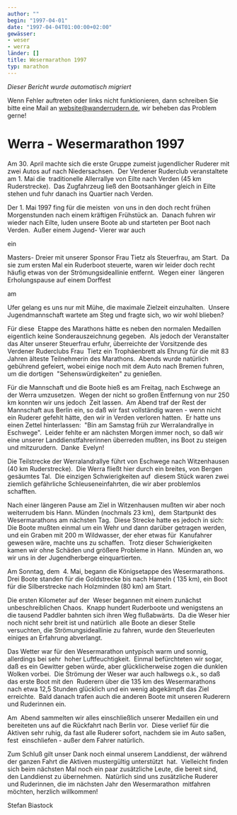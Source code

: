```yaml
---
author: ""
begin: "1997-04-01"
date: "1997-04-04T01:00:00+02:00"
gewässer:
- weser
- werra
länder: []
title: Wesermarathon 1997
typ: marathon
---
```



*Dieser Bericht wurde automatisch migriert*

Wenn Fehler auftreten oder links nicht funktionieren, dann schreiben Sie bitte eine Mail an website@wanderrudern.de, wir beheben das Problem gerne!



# Werra - Wesermarathon 1997


Am 30. April machte sich die erste Gruppe zumeist jugendlicher Ruderer mit zwei Autos auf nach Niedersachsen.  Der Verdener Ruderclub veranstaltete am 1. Mai die  traditionelle Allerrallye von Eilte nach Verden (45 km Ruderstrecke).  Das Zugfahrzeug ließ den Bootsanhänger gleich in Eilte stehen und fuhr danach ins Quartier nach Verden.

Der 1. Mai 1997 fing für die meisten  von uns in den doch recht frühen Morgenstunden nach einem kräftigen Frühstück an.  Danach fuhren wir wieder nach Eilte, luden unsere Boote ab und starteten per Boot nach Verden.  Außer einem Jugend- Vierer war auch

ein

Masters- Dreier mit unserer Sponsor Frau Tietz als Steuerfrau, am Start.  Da sie zum ersten Mal ein Ruderboot steuerte, waren wir leider doch recht häufig etwas von der Strömungsideallinie entfernt.  Wegen einer  längeren Erholungspause auf einem Dorffest

am

Ufer gelang es uns nur mit Mühe, die maximale Zielzeit einzuhalten.  Unsere Jugendmannschaft wartete am Steg und fragte sich, wo wir wohl blieben?

Für diese  Etappe des Marathons hätte es neben den normalen Medaillen eigentlich keine Sonderauszeichnung gegeben.  Als jedoch der Veranstalter das Alter unserer Steuerfrau erfuhr, überreichte der Vorsitzende des Verdener Ruderclubs Frau  Tietz ein Trophäenbrett als Ehrung für die mit 83 Jahren älteste Teilnehmerin des Marathons.  Abends wurde natürlich gebührend gefeiert, wobei einige noch mit dem Auto nach Bremen fuhren, um die dortigen  "Sehenswürdigkeiten" zu genießen.

Für die Mannschaft und die Boote hieß es am Freitag, nach Eschwege an der Werra umzusetzen.  Wegen der nicht so großen Entfernung von nur 250 km konnten wir uns jedoch  Zeit lassen.  Am Abend traf der Rest der Mannschaft aus Berlin ein, so daß wir fast vollständig waren - wenn nicht ein Ruderer gefehlt hätte, den wir in Verden verloren hatten.  Er hatte uns einen Zettel hinterlassen:  "Bin am Samstag früh zur Werralandrallye in Eschwege".  Leider fehlte er am nächsten Morgen immer noch, so daß wir eine unserer Landdienstfahrerinnen überreden mußten, ins Boot zu steigen und mitzurudern.  Danke  Evelyn!

Die Teilstrecke der Werralandrallye führt von Eschwege nach Witzenhausen (40 km Ruderstrecke).  Die Werra fließt hier durch ein breites, von Bergen gesäumtes Tal.  Die einzigen Schwierigkeiten auf  diesem Stück waren zwei ziemlich gefährliche Schleuseneinfahrten, die wir aber problemlos schafften.

Nach einer längeren Pause am Ziel in Witzenhausen mußten wir aber noch weiterrudem bis Hann. Münden (nochmals 23 km),  dem Startpunkt des Wesermarathons am nächsten Tag.  Diese Strecke hatte es jedoch in sich: Die Boote mußten einmal um ein Wehr und dann darüber getragen werden, und ein Graben mit 200 m Wildwasser, der eher etwas für  Kanufahrer gewesen wäre, machte uns zu schaffen.  Trotz dieser Schwierigkeiten kamen wir ohne Schäden und größere Probleme in Hann.  Münden an, wo wir uns in der Jugendherberge einquartierten.

Am Sonntag, dem  4. Mai, begann die Königsetappe des Wesermarathons.  Drei Boote standen für die Goldstrecke bis nach Hameln ( 135 km), ein Boot für die Silberstrecke nach Holzminden (80 km) am Start.

Die ersten Kilometer auf der  Weser begannen mit einem zunächst unbeschreiblichen Chaos.  Knapp hundert Ruderboote und wenigstens an die tausend Paddler bahnten sich ihren Weg flußabwärts.  Da die Weser hier noch nicht sehr breit ist und natürlich  alle Boote an dieser Stelle versuchten, die Strömungsideallinie zu fahren, wurde den Steuerleuten einiges an Erfahrung abverlangt.

Das Wetter war für den Wesermarathon untypisch warm und sonnig, allerdings bei sehr  hoher Luftfeuchtigkeit.  Einmal befürchteten wir sogar, daß es ein Gewitter geben würde, aber glücklicherweise zogen die dunklen Wolken vorbei.  Die Strömung der Weser war auch halbwegs o.k., so daß das erste Boot mit den  Ruderern über die 135 km des Wesermarathons nach etwa 12,5 Stunden glücklich und ein wenig abgekämpft das Ziel erreichte.  Bald danach trafen auch die anderen Boote mit unseren Ruderern und Ruderinnen ein.

Am  Abend sammelten wir alles einschließlich unserer Medaillen ein und bereiteten uns auf die Rückfahrt nach Berlin vor.  Diese verlief für die Aktiven sehr ruhig, da fast alle Ruderer sofort, nachdem sie im Auto saßen, fest  einschliefen - außer dem Fahrer natürlich.

Zum Schluß gilt unser Dank noch einmal unserem Landdienst, der während der ganzen Fahrt die Aktiven mustergültig unterstützt  hat.  Vielleicht finden sich beim nächsten Mal noch ein paar zusätzliche Leute, die bereit sind, den Landdienst zu übernehmen.  Natürlich sind uns zusätzliche Ruderer und Ruderinnen, die im nächsten Jahr den Wesermarathon  mitfahren möchten, herzlich willkommen!

Stefan Biastock